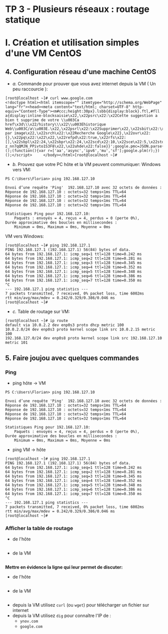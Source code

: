 # TP 3 - Plusieurs réseaux : routage statique
# I. Création et utilisation simples d'une VM CentOS
## 4. Configuration réseau d'une machine CentOS

-   _a._  Commande pour prouver que vous avez internet depuis la VM ( Un peu raccourcie ):
```
[root@localhost ~]# curl www.google.com
<!doctype html><html itemscope="" itemtype="http://schema.org/WebPage" lang="fr"><head><meta content="text/html; charset=UTF-8" http-equiv="Content-Type"><m#ccc;height:30px}.lsbb{display:block}.ftl,#fll a{display:inline-blocksaisie\x22,\x22psrc\x22:\x22Cette suggestion a bien t supprime de votre \\u003Ca href\x3d\\\x22/history\\\x22\\u003Ehistorique Web\\u003C/a\\u003E.\x22,\x22psrl\x22:\x22Supprimer\x22,\x22sbit\x22:\x22Recherche par image\x22,\x22srch\x22:\x22Recherche Google\x22},\x22ovr\x22:{},\x22pq\x22:\x22\x22,\x22refpd\x22:true,\x22rfs\x22:[],\x22sbpl\x22:24,\x22sbpr\x22:24,\x22scd\x22:10,\x22sce\x22:5,\x22stok\x22:\x22oi4N-z_nn7qQMJN_PPivto1S3F8\x22,\x22uhde\x22:false}}';google.pmc=JSON.parse(pmc);})();(function(){var r=['aa','async','ipv6','mu','sf'];google.plm(r);})();</script>     </body></html>[root@localhost ~]#
```
-   _b._  Prouvez que votre PC hôte et la VM peuvent communiquer:
Windows vers VM:
```
PS C:\Users\Florian> ping 192.168.127.10

Envoi d’une requête 'Ping'  192.168.127.10 avec 32 octets de données :
Réponse de 192.168.127.10 : octets=32 temps<1ms TTL=64
Réponse de 192.168.127.10 : octets=32 temps<1ms TTL=64
Réponse de 192.168.127.10 : octets=32 temps<1ms TTL=64
Réponse de 192.168.127.10 : octets=32 temps<1ms TTL=64

Statistiques Ping pour 192.168.127.10:
    Paquets : envoyés = 4, reçus = 4, perdus = 0 (perte 0%),
Durée approximative des boucles en millisecondes :
    Minimum = 0ms, Maximum = 0ms, Moyenne = 0ms
```
VM vers Windows:
```
[root@localhost ~]# ping 192.168.127.1
PING 192.168.127.1 (192.168.127.1) 56(84) bytes of data.
64 bytes from 192.168.127.1: icmp_seq=1 ttl=128 time=0.242 ms
64 bytes from 192.168.127.1: icmp_seq=2 ttl=128 time=0.281 ms
64 bytes from 192.168.127.1: icmp_seq=3 ttl=128 time=0.345 ms
64 bytes from 192.168.127.1: icmp_seq=4 ttl=128 time=0.352 ms
64 bytes from 192.168.127.1: icmp_seq=5 ttl=128 time=0.348 ms
64 bytes from 192.168.127.1: icmp_seq=6 ttl=128 time=0.386 ms
64 bytes from 192.168.127.1: icmp_seq=7 ttl=128 time=0.350 ms
^C
--- 192.168.127.1 ping statistics ---
7 packets transmitted, 7 received, 0% packet loss, time 6002ms
rtt min/avg/max/mdev = 0.242/0.329/0.386/0.046 ms
[root@localhost ~]#
```
-   _c._ Table de routage  sur VM:
```
[root@localhost ~]# ip route
default via 10.0.2.2 dev enp0s3 proto dhcp metric 100
10.0.2.0/24 dev enp0s3 proto kernel scope link src 10.0.2.15 metric 100
192.168.127.0/24 dev enp0s8 proto kernel scope link src 192.168.127.10 metric 101
```

## 5. Faire joujou avec quelques commandes

###   Ping
   * ping  hôte -> VM
```
PS C:\Users\Florian> ping 192.168.127.10

Envoi d’une requête 'Ping'  192.168.127.10 avec 32 octets de données :
Réponse de 192.168.127.10 : octets=32 temps<1ms TTL=64
Réponse de 192.168.127.10 : octets=32 temps<1ms TTL=64
Réponse de 192.168.127.10 : octets=32 temps<1ms TTL=64
Réponse de 192.168.127.10 : octets=32 temps<1ms TTL=64

Statistiques Ping pour 192.168.127.10:
    Paquets : envoyés = 4, reçus = 4, perdus = 0 (perte 0%),
Durée approximative des boucles en millisecondes :
    Minimum = 0ms, Maximum = 0ms, Moyenne = 0ms
```
   * ping  VM -> hôte
```
[root@localhost ~]# ping 192.168.127.1
PING 192.168.127.1 (192.168.127.1) 56(84) bytes of data.
64 bytes from 192.168.127.1: icmp_seq=1 ttl=128 time=0.242 ms
64 bytes from 192.168.127.1: icmp_seq=2 ttl=128 time=0.281 ms
64 bytes from 192.168.127.1: icmp_seq=3 ttl=128 time=0.345 ms
64 bytes from 192.168.127.1: icmp_seq=4 ttl=128 time=0.352 ms
64 bytes from 192.168.127.1: icmp_seq=5 ttl=128 time=0.348 ms
64 bytes from 192.168.127.1: icmp_seq=6 ttl=128 time=0.386 ms
64 bytes from 192.168.127.1: icmp_seq=7 ttl=128 time=0.350 ms
^C
--- 192.168.127.1 ping statistics ---
7 packets transmitted, 7 received, 0% packet loss, time 6002ms
rtt min/avg/max/mdev = 0.242/0.329/0.386/0.046 ms
[root@localhost ~]#
```
### Afficher la table de routage
* de l'hôte
```

```
* de la VM
```

```
**Mettre en évidence la ligne qui leur permet de discuter:**
* de l'hôte
```

```
* de la VM
```

```
-   depuis la VM utilisez  `curl`  (ou  `wget`) pour télécharger un fichier sur internet
-   depuis la VM utilisez  `dig`  pour connaître l'IP de :
    -   `ynov.com`
    -   `google.com`
<!--stackedit_data:
eyJoaXN0b3J5IjpbMTkwNzMxNjkzOSwtMTExMTYwMDg4Nyw4OD
YzMzQ3ODcsLTIwODg3NDY2MTIsNzMwOTk4MTE2XX0=
-->
